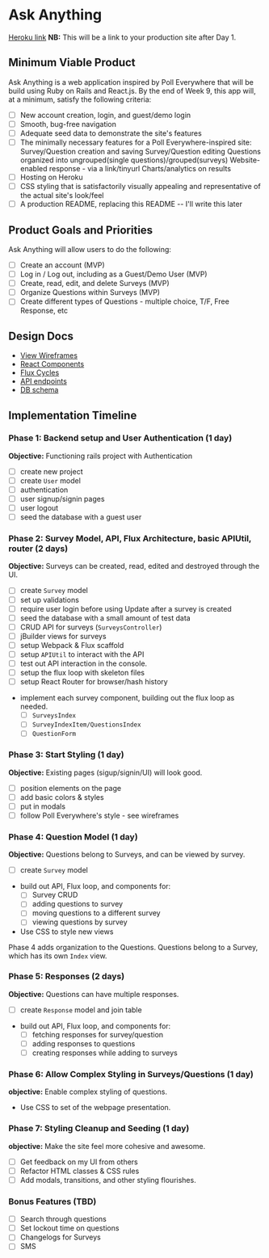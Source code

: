 # Ask Anything

[Heroku link][heroku] **NB:** This will be a link to your production site after Day 1.

[heroku]: http://ask--anything.herokuapp.com/

## Minimum Viable Product

Ask Anything is a web application inspired by Poll Everywhere that will be build using Ruby on Rails and React.js.  By the end of Week 9, this app will, at a minimum, satisfy the following criteria:

- [ ] New account creation, login, and guest/demo login
- [ ] Smooth, bug-free navigation
- [ ] Adequate seed data to demonstrate the site's features
- [ ] The minimally necessary features for a Poll Everywhere-inspired site:
            Survey/Question creation and saving
            Survey/Question editing
            Questions organized into ungrouped(single questions)/grouped(surveys)
            Website-enabled response - via a link/tinyurl
            Charts/analytics on results
- [ ] Hosting on Heroku
- [ ] CSS styling that is satisfactorily visually appealing and representative of the actual site's look/feel
- [ ] A production README, replacing this README -- I'll write this later

## Product Goals and Priorities

Ask Anything will allow users to do the following:

- [ ] Create an account (MVP)
- [ ] Log in / Log out, including as a Guest/Demo User (MVP)
- [ ] Create, read, edit, and delete Surveys (MVP)
- [ ] Organize Questions within Surveys (MVP)
- [ ] Create different types of Questions - multiple choice, T/F, Free Response, etc

## Design Docs
* [View Wireframes][views]
* [React Components][components]
* [Flux Cycles][flux-cycles]
* [API endpoints][api-endpoints]
* [DB schema][schema]

[views]: ./docs/views.md
[components]: ./docs/components.md
[flux-cycles]: ./docs/flux-cycles.md
[api-endpoints]: ./docs/api-endpoints.md
[schema]: ./docs/schema.md

## Implementation Timeline

### Phase 1: Backend setup and User Authentication (1 day)

**Objective:** Functioning rails project with Authentication

- [ ] create new project
- [ ] create `User` model
- [ ] authentication
- [ ] user signup/signin pages
- [ ] user logout
- [ ] seed the database with a guest user

### Phase 2: Survey Model, API, Flux Architecture, basic APIUtil, router (2 days)

**Objective:** Surveys can be created, read, edited and destroyed through
the UI.

- [ ] create `Survey` model
- [ ] set up validations
- [ ] require user login before using Update after a survey is created
- [ ] seed the database with a small amount of test data
- [ ] CRUD API for surveys (`SurveysController`)
- [ ] jBuilder views for surveys
- [ ] setup Webpack & Flux scaffold
- [ ] setup `APIUtil` to interact with the API
- [ ] test out API interaction in the console.
- [ ] setup the flux loop with skeleton files
- [ ] setup React Router for browser/hash history
- implement each survey component, building out the flux loop as needed.
  - [ ] `SurveysIndex`
  - [ ] `SurveyIndexItem/QuestionsIndex`
  - [ ] `QuestionForm`

### Phase 3: Start Styling (1 day)

**Objective:** Existing pages (sigup/signin/UI) will look good.

- [ ] position elements on the page
- [ ] add basic colors & styles
- [ ] put in modals
- [ ] follow Poll Everywhere's style - see wireframes

### Phase 4: Question Model (1 day)

**Objective:** Questions belong to Surveys, and can be viewed by survey.

- [ ] create `Survey` model
- build out API, Flux loop, and components for:
  - [ ] Survey CRUD
  - [ ] adding questions to survey
  - [ ] moving questions to a different survey
  - [ ] viewing questions by survey
- Use CSS to style new views

Phase 4 adds organization to the Questions. Questions belong to a Survey, which has its own `Index` view.

### Phase 5: Responses (2 days)

**Objective:** Questions can have multiple responses.

- [ ] create `Response` model and join table
- build out API, Flux loop, and components for:
  - [ ] fetching responses for survey/question
  - [ ] adding responses to questions
  - [ ] creating responses while adding to surveys

### Phase 6: Allow Complex Styling in Surveys/Questions (1 day)

**objective:** Enable complex styling of questions.

- Use CSS to set of the webpage presentation.

### Phase 7: Styling Cleanup and Seeding (1 day)

**objective:** Make the site feel more cohesive and awesome.

- [ ] Get feedback on my UI from others
- [ ] Refactor HTML classes & CSS rules
- [ ] Add modals, transitions, and other styling flourishes.

### Bonus Features (TBD)
- [ ] Search through questions
- [ ] Set lockout time on questions
- [ ] Changelogs for Surveys
- [ ] SMS

[phase-one]: ./docs/phases/phase1.md
[phase-two]: ./docs/phases/phase2.md
[phase-three]: ./docs/phases/phase3.md
[phase-four]: ./docs/phases/phase4.md
[phase-five]: ./docs/phases/phase5.md
[phase-six]: ./docs/phases/phase6.md
[phase-seven]: ./docs/phases/phase7.md



<!-- ===============LOGIN PAGE================



=================SIGNUPPAGE==================
refactor signup presenter/participant to signup options


====================ERRORS====================
refactor @user.errors => @user.errors.full_messages


=================LINKS GO SOMEWHERE=================
LoginForm - forgotPassword
SignupForm - tos, privacyPolicy, moreCountries -->
